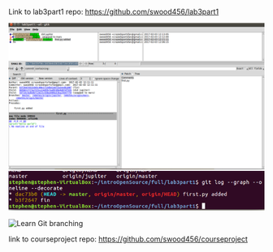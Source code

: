 Link to lab3part1 repo: https://github.com/swood456/lab3part1

![gitk](images/lab3_pt1a.png)
![git visualize](images/lab3_pt1b.png)

![Learn Git branching](images/larb3_part2.PNG)

link to courseproject repo: https://github.com/swood456/courseproject